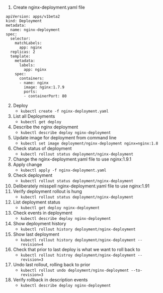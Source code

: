 1. Create nginx-deployment.yaml file
```
apiVersion: apps/v1beta2
kind: Deployment
metadata:
  name: nginx-deployment
spec:
  selector:
    matchLabels:
      app: nginx
  replicas: 2
  template:
    metadata:
      labels:
        app: nginx
    spec:
      containers:
      - name: nginx
        image: nginx:1.7.9
        ports:
        - containerPort: 80
```
2. Deploy
    * `kubectl create -f nginx-deployment.yaml`
3. List all Deployments
    * `kubectl get deploy`
4. Describe the nginx deployment
    * `kubectl describe deploy nginx-deployment`
5. Update image for deployment from command line
    * `kubectl set image deployment/nginx-deployment nginx=nginx:1.8`
6. Check status of deployment
    * `kubectl rollout status deployment/nginx-deployment`
7. Change the nginx-deployment.yaml file to use nginx:1.9.1
8. Apply change
    * `kubectl apply -f nginx-deployment.yaml`
9. Check deployment
    * `kubectl rollout status deployment/nginx-deployment`
10. Deliberately misspell nginx-deployment.yaml file to use nginx:1.91
11. Verify deployment rollout is hung
    * `kubectl rollout status deployment/nginx-deployment`
12. List deployment status
    * `kubectl get deploy nginx-deployment`
13. Check events in deployment
    * `kubectl describe deploy nginx-deployment`
14. Show deployment history
    * `kubectl rollout history deployment/nginx-deployment`
15. Show last deployment
    * `kubectl rollout history deployment/nginx-deployment --revision=4`
16. Check that prior to last deploy is what we want to roll back to 
    * `kubectl rollout histroy deployment/nginx-deployment --revision=3`
17. Undo last rollout, rolling back to prior
    * `kubectl rollout undo deployment/nginx-deployment --to-revision=3`
18. Verify rollback in description events
    * `kubectl describe deploy nginx-deployment`